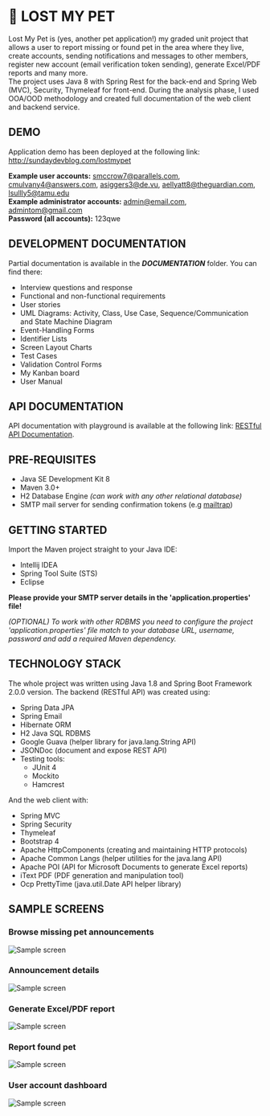 # 🐶 LOST MY PET
Lost My Pet is (yes, another pet application!) my graded unit project that allows a user to report missing or found pet in the area where they live, create accounts, sending notifications and messages to other members, register new account (email verification token sending), generate Excel/PDF reports and many more.<br />
The project uses Java 8 with Spring Rest for the back-end and Spring Web (MVC), Security, Thymeleaf for front-end. During the analysis phase, I used OOA/OOD methodology and created full documentation of the web client and backend service.<br />

## DEMO
Application demo has been deployed at the following link:
http://sundaydevblog.com/lostmypet

**Example user accounts:** smccrow7@parallels.com, cmulvany4@answers.com, asiggers3@de.vu, aellyatt8@theguardian.com, lsullly5@tamu.edu <br />
**Example administrator accounts:** admin@email.com, admintom@gmail.com <br />
**Password (all accounts):** 123qwe

## DEVELOPMENT DOCUMENTATION
Partial documentation is available in the  **_DOCUMENTATION_** folder. You can find there:
- Interview questions and response
- Functional and non-functional requirements
- User stories
- UML Diagrams: Activity, Class, Use Case, Sequence/Communication and State Machine Diagram
- Event-Handling Forms
- Identifier Lists
- Screen Layout Charts
- Test Cases
- Validation Control Forms
- My Kanban board
- User Manual

## API DOCUMENTATION
API documentation with playground is available at the following link:
[RESTful API Documentation](http://159.65.24.18:9000/jsondoc-ui.html?url=http://159.65.24.18:9000/jsondoc).

## PRE-REQUISITES

- Java SE Development Kit 8
- Maven 3.0+
- H2 Database Engine _(can work with any other relational database)_
- SMTP mail server for sending confirmation tokens (e.g [mailtrap](https://mailtrap.io))

## GETTING STARTED

Import the Maven project straight to your Java IDE:
- Intellij IDEA
- Spring Tool Suite (STS)
- Eclipse

**Please provide your SMTP server details in the 'application.properties' file!**

_(OPTIONAL) To work with other RDBMS you need to configure the project 'application.properties' file match to your database URL, username, password and add a required Maven dependency._

## TECHNOLOGY STACK
The whole project was written using Java 1.8 and Spring Boot Framework 2.0.0 version.
The backend (RESTful API) was created using:
- Spring Data JPA
- Spring Email
- Hibernate ORM
- H2 Java SQL RDBMS
- Google Guava (helper library for java.lang.String API)
- JSONDoc (document and expose REST API)
- Testing tools:
    - JUnit 4
    - Mockito
    - Hamcrest

And the web client with:
- Spring MVC
- Spring Security
- Thymeleaf
- Bootstrap 4
- Apache HttpComponents (creating and maintaining HTTP protocols)
- Apache Common Langs (helper utilities for the java.lang API)
- Apache POI (API for Microsoft Documents to generate Excel reports)
- iText PDF (PDF generation and manipulation tool)
- Ocp PrettyTime (java.util.Date API helper library)


## SAMPLE SCREENS
### Browse missing pet announcements
![Sample screen](https://github.com/Pio-Trek/Lost-My-Pet/blob/master/art/app01.jpg)


### Announcement details
![Sample screen](https://github.com/Pio-Trek/Lost-My-Pet/blob/master/art/app02.jpg)


### Generate Excel/PDF report
![Sample screen](https://github.com/Pio-Trek/Lost-My-Pet/blob/master/art/app03.jpg)


### Report found pet
![Sample screen](https://github.com/Pio-Trek/Lost-My-Pet/blob/master/art/app04.jpg)


### User account dashboard
![Sample screen](https://github.com/Pio-Trek/Lost-My-Pet/blob/master/art/app05.jpg)

